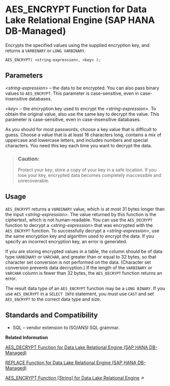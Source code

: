 <!-- loio4689e70ab3dc428d894f92685dfa337a -->

# AES\_ENCRYPT Function for Data Lake Relational Engine \(SAP HANA DB-Managed\)

Encrypts the specified values using the supplied encryption key, and returns a `VARBINARY` or `LONG VARBINARY`.



```
AES_ENCRYPT( <string-expression>, <key> );
```



<a name="loio4689e70ab3dc428d894f92685dfa337a__section_smj_5zk_srb"/>

## Parameters

*<string-expression\>* – the data to be encrypted. You can also pass binary values to `AES_ENCRYPT`. This parameter is case-sensitive, even in case-insensitive databases.

*<key\>* – the encryption key used to encrypt the *<string-expression\>*. To obtain the original value, also use the same key to decrypt the value. This parameter is case-sensitive, even in case-insensitive databases.

As you should for most passwords, choose a key value that is difficult to guess. Choose a value that is at least 16 characters long, contains a mix of uppercase and lowercase letters, and includes numbers and special characters. You need this key each time you want to decrypt the data.

> ### Caution:  
> Protect your key; store a copy of your key in a safe location. If you lose your key, encrypted data becomes completely inaccessible and unrecoverable.



<a name="loio4689e70ab3dc428d894f92685dfa337a__section_ktv_5zk_srb"/>

## Usage

`AES_ENCRYPT` returns a `VARBINARY` value, which is at most 31 bytes longer than the input *<string-expression\>*. The value returned by this function is the ciphertext, which is not human-readable. You can use the `AES_DECRYPT` function to decrypt a *<string-expression\>* that was encrypted with the `AES_ENCRYPT` function. To successfully decrypt a *<string-expression\>*, use the same encryption key and algorithm used to encrypt the data. If you specify an incorrect encryption key, an error is generated.

If you are storing encrypted values in a table, the column should be of data type `VARBINARY` or `VARCHAR`, and greater than or equal to 32 bytes, so that character set conversion is not performed on the data. \(Character set conversion prevents data decryption.\) If the length of the `VARBINARY` or `VARCHAR` column is fewer than 32 bytes, the `AES_DECRYPT` function returns an error.

The result data type of an `AES_ENCRYPT` function may be a `LONG BINARY`. If you use `AES_ENCRYPT` in a `SELECT INTO` statement, you must use `CAST` and set `AES_ENCRYPT` to the correct data type and size.



<a name="loio4689e70ab3dc428d894f92685dfa337a__section_a1j_vzk_srb"/>

## Standards and Compatibility

-   SQL – vendor extension to ISO/ANSI SQL grammar.

**Related Information**  


[AES\_DECRYPT Function for Data Lake Relational Engine \(SAP HANA DB-Managed\)](aes-decrypt-function-for-data-lake-relational-engine-sap-hana-db-managed-a5dc84d.md "Decrypts the string using the supplied key, and returns, by default, a VARBINARY or LONG BINARY, or the original plaintext type.")

[REPLACE Function for Data Lake Relational Engine \(SAP HANA DB-Managed\)](replace-function-for-data-lake-relational-engine-sap-hana-db-managed-b8f3ed4.md "Replaces all occurrences of a substring with another substring.")

[AES_ENCRYPT Function \[String\] for Data Lake Relational Engine](https://help.sap.com/viewer/19b3964099384f178ad08f2d348232a9/2024_3_QRC/en-US/a4c3260684f210158f0fbe1e8ab4e780.html "Encrypts the specified values using the supplied encryption key, and returns a VARBINARY or LONG VARBINARY.") :arrow_upper_right:

